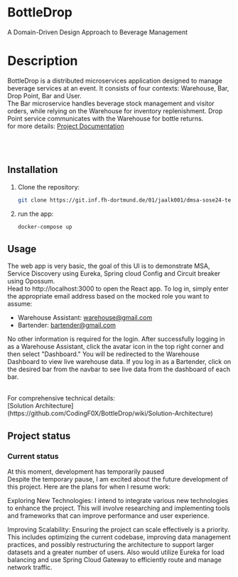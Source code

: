 # BottleDrop
A Domain-Driven Design Approach to Beverage Management

# Description
BottleDrop is a distributed microservices application designed to manage beverage services at an event.
It consists of four contexts: Warehouse, Bar, Drop Point, Bar and User. <br/>
The Bar microservice handles beverage stock management and visitor orders, while relying on the Warehouse for inventory replenishment.
Drop Point service communicates with the Warehouse for bottle returns. <br/>
for more details: 
[Project Documentation](https://github.com/CodingF0X/BottleDrop/wiki/BottleDrop-%E2%80%90-Project-Documentation) 

<br/> <br/> 

## Installation
1. Clone the repository:
    ```sh
    git clone https://git.inf.fh-dortmund.de/01/jaalk001/dmsa-sose24-teamfox.git
    ```
4.  run the app:
    ```bash
    docker-compose up
    ```

## Usage
The web app is very basic, the goal of this UI is to demonstrate MSA, Service Discovery using Eureka, Spring cloud Config and Circuit breaker using Opossum.<br/>
Head to http://localhost:3000 to open the React app. To log in, simply enter the appropriate email address based on the mocked role you want to assume:

- Warehouse Assistant: warehouse@gmail.com
- Bartender: bartender@gmail.com

No other information is required for the login.
After successfully logging in as a Warehouse Assistant, click the avatar icon in the top right corner and then select "Dashboard." 
You will be redirected to the Warehouse Dashboard to view live warehouse data.
If you log in as a Bartender, click on the desired bar from the navbar to see live data from the dashboard of each bar.

<br/>
For comprehensive technical details: <br/>
[Solution Architecture](https://github.com/CodingF0X/BottleDrop/wiki/Solution-Architecture)

<br/>

## Project status
### Current status
At this moment, development has temporarily paused <br/>
Despite the temporary pause, I am excited about the future development of this project. Here are the plans for when I resume work:

Exploring New Technologies: I intend to integrate various new technologies to enhance the project. This will involve researching and implementing tools and frameworks that can improve performance and user experience.

Improving Scalability: Ensuring the project can scale effectively is a priority. This includes optimizing the current codebase, improving data management practices, and possibly restructuring the architecture to support larger datasets and a greater number of users. Also would utilize Eureka for load balancing and use Spring Cloud Gateway to efficiently route and manage network traffic.



